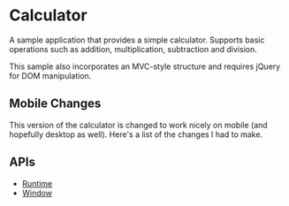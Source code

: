 # Calculator

A sample application that provides a simple calculator. Supports basic operations
such as addition, multiplication, subtraction and division.

This sample also incorporates an MVC-style structure and requires jQuery for
DOM manipulation.

## Mobile Changes

This version of the calculator is changed to work nicely on mobile (and hopefully desktop as well). Here's a list of the changes I had to make.


## APIs

* [Runtime](http://developer.chrome.com/trunk/apps/app.runtime.html)
* [Window](http://developer.chrome.com/trunk/apps/app.window.html)

